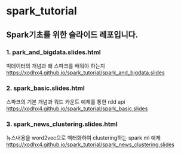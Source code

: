 # spark_tutorial

## Spark기초를 위한 슬라이드 레포입니다.
### 1. park_and_bigdata.slides.html
빅데이터의 개념과 왜 스파크를 배워야 하는지
https://xodhx4.github.io/spark_tutorial/spark_and_bigdata.slides
### 2. spark_basic.slides.html
스파크의 기본 개념과 워드 카운트 예제를 통한 rdd api
https://xodhx4.github.io/spark_tutorial/spark_basic.slides
### 3. spark_news_clustering.slides.html
뉴스내용을 word2vec으로 벡터화하여 clustering하는 spark ml 예제
https://xodhx4.github.io/spark_tutorial/spark_news_clustering.slides
